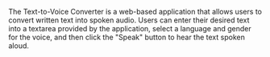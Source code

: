 The Text-to-Voice Converter is a web-based application that allows users to convert written text into spoken audio. 
Users can enter their desired text into a textarea provided by the application, 
select a language and gender for the voice, and then click the "Speak" button to hear the text spoken aloud.
